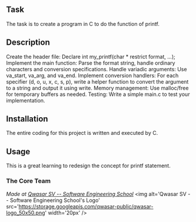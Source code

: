 ## Task
The task is to create a program in C to do the function of printf. 

## Description
Create the header file: Declare int my_printf(char * restrict format, ...);
Implement the main function: Parse the format string, handle ordinary characters and conversion specifications.
Handle variadic arguments: Use va_start, va_arg, and va_end.
Implement conversion handlers: For each specifier (d, o, u, x, c, s, p), write a helper function to convert the argument to a string and output it using write.
Memory management: Use malloc/free for temporary buffers as needed.
Testing: Write a simple main.c to test your implementation.
## Installation
The entire coding for this project is written and executed by C.

## Usage
This is a great learning to redesign the concept for printf statement.

### The Core Team


<span><i>Made at <a href='https://qwasar.io'>Qwasar SV -- Software Engineering School</a></i></span>
<span><img alt='Qwasar SV -- Software Engineering School's Logo' src='https://storage.googleapis.com/qwasar-public/qwasar-logo_50x50.png' width='20px' /></span>

